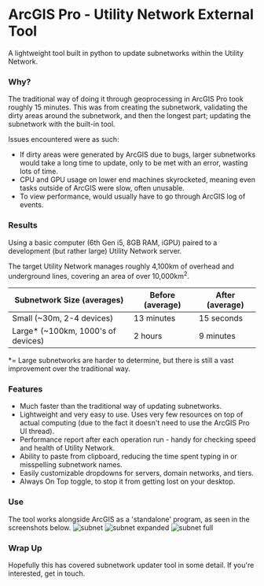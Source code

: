 # ArcGIS Pro - Utility Network External Tool

A lightweight tool built in python to update subnetworks within the Utility Network.

### Why?

The traditional way of doing it through geoprocessing in ArcGIS Pro took roughly 15 minutes. This was from creating the subnetwork, validating the dirty areas around the subnetwork, and then the longest part; updating the subnetwork with the built-in tool.

Issues encountered were as such:

- If dirty areas were generated by ArcGIS due to bugs, larger subnetworks would take a long time to update, only to be met with an error, wasting lots of time.
- CPU and GPU usage on lower end machines skyrocketed, meaning even tasks outside of ArcGIS were slow, often unusable.
- To view performance, would usually have to go through ArcGIS log of events.

### Results

Using a basic computer (6th Gen i5, 8GB RAM, iGPU) paired to a development (but rather large) Utility Network server.

The target Utility Network manages roughly 4,100km of overhead and underground lines, covering an area of over 10,000km<sup>2</sup>.

| Subnetwork Size (averages)         | Before (average) | After (average) |
| ---------------------------------- | ---------------- | --------------- |
| Small (~30m, 2-4 devices)          | 13 minutes       | 15 seconds      |
| Large* (~100km, 1000's of devices) | 2 hours          | 9 minutes       |

*= Large subnetworks are harder to determine, but there is still a vast improvement over the traditional way.

### Features

- Much faster than the traditional way of updating subnetworks.
- Lightweight and very easy to use. Uses very few resources on top of actual computing (due to the fact it doesn't need to use the ArcGIS Pro UI thread).
- Performance report after each operation run - handy for checking speed and health of Utility Network.
- Ability to paste from clipboard, reducing the time spent typing in or misspelling subnetwork names.
- Easily customizable dropdowns for servers, domain networks, and tiers.
- Always On Top toggle, to stop it from getting lost on your desktop.

### Use

The tool works alongside ArcGIS as a 'standalone' program, as seen in the screenshots below.
![subnet](/subnet.png)
![subnet expanded](/subnet_expanded.png)
![subnet full](/subnet-full.png)

### Wrap Up

Hopefully this has covered subnetwork updater tool in some detail. If you're interested, get in touch.
